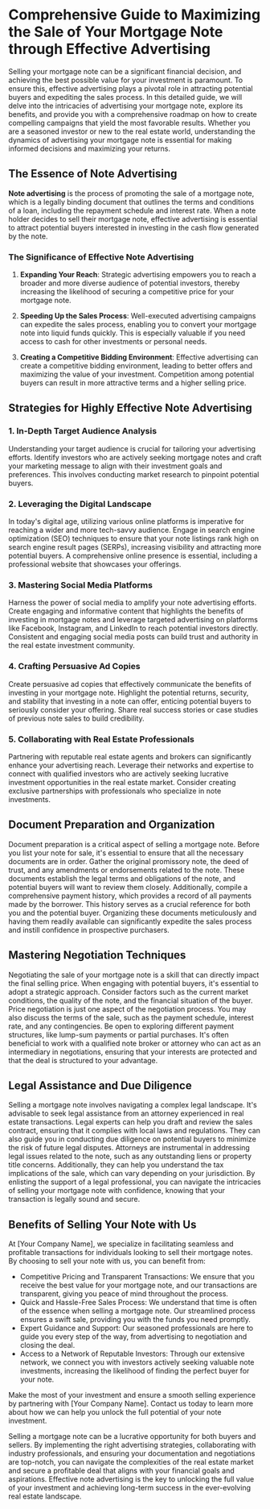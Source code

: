 # Comprehensive Guide to Maximizing the Sale of Your Mortgage Note through Effective Advertising

Selling your mortgage note can be a significant financial decision, and achieving the best possible value for your investment is paramount. To ensure this, effective advertising plays a pivotal role in attracting potential buyers and expediting the sales process. In this detailed guide, we will delve into the intricacies of advertising your mortgage note, explore its benefits, and provide you with a comprehensive roadmap on how to create compelling campaigns that yield the most favorable results. Whether you are a seasoned investor or new to the real estate world, understanding the dynamics of advertising your mortgage note is essential for making informed decisions and maximizing your returns.

## The Essence of Note Advertising

**Note advertising** is the process of promoting the sale of a mortgage note, which is a legally binding document that outlines the terms and conditions of a loan, including the repayment schedule and interest rate. When a note holder decides to sell their mortgage note, effective advertising is essential to attract potential buyers interested in investing in the cash flow generated by the note.

### The Significance of Effective Note Advertising

1. **Expanding Your Reach**: Strategic advertising empowers you to reach a broader and more diverse audience of potential investors, thereby increasing the likelihood of securing a competitive price for your mortgage note.

2. **Speeding Up the Sales Process**: Well-executed advertising campaigns can expedite the sales process, enabling you to convert your mortgage note into liquid funds quickly. This is especially valuable if you need access to cash for other investments or personal needs.

3. **Creating a Competitive Bidding Environment**: Effective advertising can create a competitive bidding environment, leading to better offers and maximizing the value of your investment. Competition among potential buyers can result in more attractive terms and a higher selling price.

## Strategies for Highly Effective Note Advertising

### 1. In-Depth Target Audience Analysis

Understanding your target audience is crucial for tailoring your advertising efforts. Identify investors who are actively seeking mortgage notes and craft your marketing message to align with their investment goals and preferences. This involves conducting market research to pinpoint potential buyers.

### 2. Leveraging the Digital Landscape

In today's digital age, utilizing various online platforms is imperative for reaching a wider and more tech-savvy audience. Engage in search engine optimization (SEO) techniques to ensure that your note listings rank high on search engine result pages (SERPs), increasing visibility and attracting more potential buyers. A comprehensive online presence is essential, including a professional website that showcases your offerings.

### 3. Mastering Social Media Platforms

Harness the power of social media to amplify your note advertising efforts. Create engaging and informative content that highlights the benefits of investing in mortgage notes and leverage targeted advertising on platforms like Facebook, Instagram, and LinkedIn to reach potential investors directly. Consistent and engaging social media posts can build trust and authority in the real estate investment community.

### 4. Crafting Persuasive Ad Copies

Create persuasive ad copies that effectively communicate the benefits of investing in your mortgage note. Highlight the potential returns, security, and stability that investing in a note can offer, enticing potential buyers to seriously consider your offering. Share real success stories or case studies of previous note sales to build credibility.

### 5. Collaborating with Real Estate Professionals

Partnering with reputable real estate agents and brokers can significantly enhance your advertising reach. Leverage their networks and expertise to connect with qualified investors who are actively seeking lucrative investment opportunities in the real estate market. Consider creating exclusive partnerships with professionals who specialize in note investments.

## Document Preparation and Organization

Document preparation is a critical aspect of selling a mortgage note. Before you list your note for sale, it's essential to ensure that all the necessary documents are in order. Gather the original promissory note, the deed of trust, and any amendments or endorsements related to the note. These documents establish the legal terms and obligations of the note, and potential buyers will want to review them closely. Additionally, compile a comprehensive payment history, which provides a record of all payments made by the borrower. This history serves as a crucial reference for both you and the potential buyer. Organizing these documents meticulously and having them readily available can significantly expedite the sales process and instill confidence in prospective purchasers.

## Mastering Negotiation Techniques

Negotiating the sale of your mortgage note is a skill that can directly impact the final selling price. When engaging with potential buyers, it's essential to adopt a strategic approach. Consider factors such as the current market conditions, the quality of the note, and the financial situation of the buyer. Price negotiation is just one aspect of the negotiation process. You may also discuss the terms of the sale, such as the payment schedule, interest rate, and any contingencies. Be open to exploring different payment structures, like lump-sum payments or partial purchases. It's often beneficial to work with a qualified note broker or attorney who can act as an intermediary in negotiations, ensuring that your interests are protected and that the deal is structured to your advantage.

## Legal Assistance and Due Diligence

Selling a mortgage note involves navigating a complex legal landscape. It's advisable to seek legal assistance from an attorney experienced in real estate transactions. Legal experts can help you draft and review the sales contract, ensuring that it complies with local laws and regulations. They can also guide you in conducting due diligence on potential buyers to minimize the risk of future legal disputes. Attorneys are instrumental in addressing legal issues related to the note, such as any outstanding liens or property title concerns. Additionally, they can help you understand the tax implications of the sale, which can vary depending on your jurisdiction. By enlisting the support of a legal professional, you can navigate the intricacies of selling your mortgage note with confidence, knowing that your transaction is legally sound and secure.

## Benefits of Selling Your Note with Us

At [Your Company Name], we specialize in facilitating seamless and profitable transactions for individuals looking to sell their mortgage notes. By choosing to sell your note with us, you can benefit from:

- Competitive Pricing and Transparent Transactions: We ensure that you receive the best value for your mortgage note, and our transactions are transparent, giving you peace of mind throughout the process.
- Quick and Hassle-Free Sales Process: We understand that time is often of the essence when selling a mortgage note. Our streamlined process ensures a swift sale, providing you with the funds you need promptly.
- Expert Guidance and Support: Our seasoned professionals are here to guide you every step of the way, from advertising to negotiation and closing the deal.
- Access to a Network of Reputable Investors: Through our extensive network, we connect you with investors actively seeking valuable note investments, increasing the likelihood of finding the perfect buyer for your note.

Make the most of your investment and ensure a smooth selling experience by partnering with [Your Company Name]. Contact us today to learn more about how we can help you unlock the full potential of your note investment.

Selling a mortgage note can be a lucrative opportunity for both buyers and sellers. By implementing the right advertising strategies, collaborating with industry professionals, and ensuring your documentation and negotiations are top-notch, you can navigate the complexities of the real estate market and secure a profitable deal that aligns with your financial goals and aspirations. Effective note advertising is the key to unlocking the full value of your investment and achieving long-term success in the ever-evolving real estate landscape.